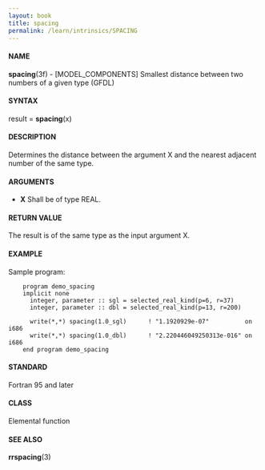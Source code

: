 ```yaml
---
layout: book
title: spacing
permalink: /learn/intrinsics/SPACING
---
```

#### NAME

__spacing__(3f) - \[MODEL\_COMPONENTS\] Smallest distance between two numbers of a given type
(GFDL)

#### SYNTAX

result = __spacing__(x)

#### DESCRIPTION

Determines the distance between the argument X and the nearest adjacent
number of the same type.

#### ARGUMENTS

  - __X__
    Shall be of type REAL.

#### RETURN VALUE

The result is of the same type as the input argument X.

#### EXAMPLE

Sample program:

```
    program demo_spacing
    implicit none
      integer, parameter :: sgl = selected_real_kind(p=6, r=37)
      integer, parameter :: dbl = selected_real_kind(p=13, r=200)

      write(*,*) spacing(1.0_sgl)      ! "1.1920929e-07"          on i686
      write(*,*) spacing(1.0_dbl)      ! "2.220446049250313e-016" on i686
    end program demo_spacing
```

#### STANDARD

Fortran 95 and later

#### CLASS

Elemental function

#### SEE ALSO

__rrspacing__(3)
